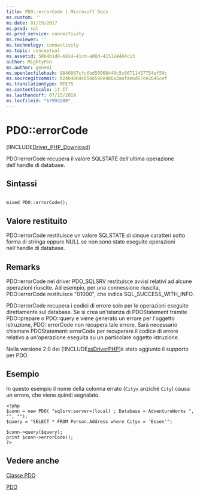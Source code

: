 ```yaml
---
title: PDO::errorCode | Microsoft Docs
ms.custom: ''
ms.date: 01/19/2017
ms.prod: sql
ms.prod_service: connectivity
ms.reviewer: ''
ms.technology: connectivity
ms.topic: conceptual
ms.assetid: 5864b1d8-6814-41cd-a88d-415124484c13
author: MightyPen
ms.author: genemi
ms.openlocfilehash: 9846867cfc6bd50568440c5c66711457754af50c
ms.sourcegitcommit: b2464064c0566590e486a3aafae6d67ce2645cef
ms.translationtype: MTE75
ms.contentlocale: it-IT
ms.lasthandoff: 07/15/2019
ms.locfileid: "67993280"
---
```

# <a name="pdoerrorcode"></a>PDO::errorCode
[!INCLUDE[Driver_PHP_Download](../../includes/driver_php_download.md)]

PDO::errorCode recupera il valore SQLSTATE dell'ultima operazione dell'handle di database.  
  
## <a name="syntax"></a>Sintassi  
  
```  
  
mixed PDO::errorCode();  
```  
  
## <a name="return-value"></a>Valore restituito  
PDO::errorCode restituisce un valore SQLSTATE di cinque caratteri sotto forma di stringa oppure NULL se non sono state eseguite operazioni nell'handle di database.  
  
## <a name="remarks"></a>Remarks  
PDO::errorCode nel driver PDO_SQLSRV restituisce avvisi relativi ad alcune operazioni riuscite. Ad esempio, per una connessione riuscita, PDO::errorCode restituisce "01000", che indica SQL_SUCCESS_WITH_INFO.  
  
PDO::errorCode recupera i codici di errore solo per le operazioni eseguite direttamente sul database. Se si crea un'istanza di PDOStatement tramite PDO::prepare o PDO::query e viene generato un errore per l'oggetto istruzione, PDO::errorCode non recupera tale errore. Sarà necessario chiamare PDOStatement::errorCode per recuperare il codice di errore relativo a un'operazione eseguita su un particolare oggetto istruzione.  
  
Nella versione 2.0 dei [!INCLUDE[ssDriverPHP](../../includes/ssdriverphp_md.md)]è stato aggiunto il supporto per PDO.  
  
## <a name="example"></a>Esempio  
In questo esempio il nome della colonna errato (`Cityx` anziché `City`) causa un errore, che viene quindi segnalato.  
  
```  
<?php  
$conn = new PDO( "sqlsrv:server=(local) ; Database = AdventureWorks ", "", "");  
$query = "SELECT * FROM Person.Address where Cityx = 'Essen'";  
  
$conn->query($query);  
print $conn->errorCode();  
?>  
```  
  
## <a name="see-also"></a>Vedere anche  
[Classe PDO](../../connect/php/pdo-class.md)

[PDO](https://php.net/manual/book.pdo.php)  
  
